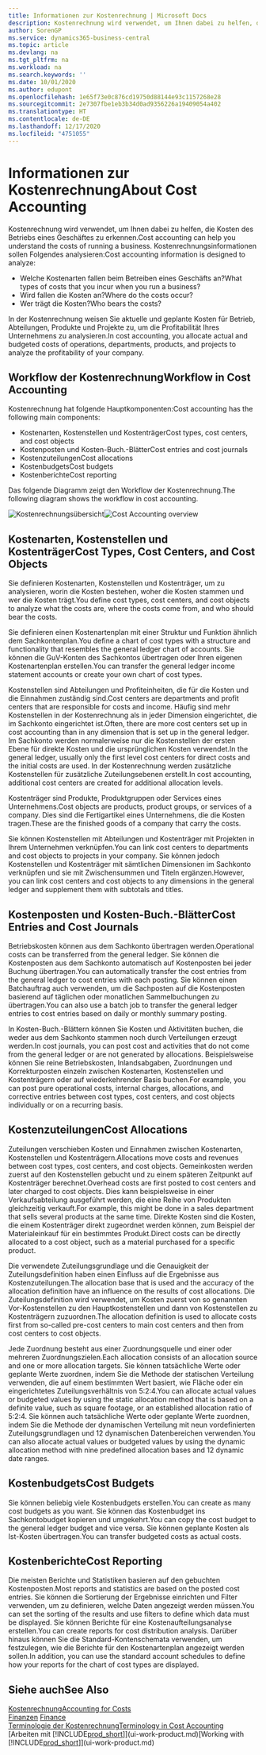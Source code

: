 ```yaml
---
title: Informationen zur Kostenrechnung | Microsoft Docs
description: Kostenrechnung wird verwendet, um Ihnen dabei zu helfen, die Kosten des Betriebs eines Geschäftes zu erkennen.
author: SorenGP
ms.service: dynamics365-business-central
ms.topic: article
ms.devlang: na
ms.tgt_pltfrm: na
ms.workload: na
ms.search.keywords: ''
ms.date: 10/01/2020
ms.author: edupont
ms.openlocfilehash: 1e65f73e0c876cd19750d88144e93c1157268e28
ms.sourcegitcommit: 2e7307fbe1eb3b34d0ad9356226a19409054a402
ms.translationtype: HT
ms.contentlocale: de-DE
ms.lasthandoff: 12/17/2020
ms.locfileid: "4751055"
---
```

# <a name="about-cost-accounting"></a><span data-ttu-id="069ba-103">Informationen zur Kostenrechnung</span><span class="sxs-lookup"><span data-stu-id="069ba-103">About Cost Accounting</span></span>
<span data-ttu-id="069ba-104">Kostenrechnung wird verwendet, um Ihnen dabei zu helfen, die Kosten des Betriebs eines Geschäftes zu erkennen.</span><span class="sxs-lookup"><span data-stu-id="069ba-104">Cost accounting can help you understand the costs of running a business.</span></span> <span data-ttu-id="069ba-105">Kostenrechnungsinformationen sollen Folgendes analysieren:</span><span class="sxs-lookup"><span data-stu-id="069ba-105">Cost accounting information is designed to analyze:</span></span>  

-   <span data-ttu-id="069ba-106">Welche Kostenarten fallen beim Betreiben eines Geschäfts an?</span><span class="sxs-lookup"><span data-stu-id="069ba-106">What types of costs that you incur when you run a business?</span></span>  
-   <span data-ttu-id="069ba-107">Wird fallen die Kosten an?</span><span class="sxs-lookup"><span data-stu-id="069ba-107">Where do the costs occur?</span></span>  
-   <span data-ttu-id="069ba-108">Wer trägt die Kosten?</span><span class="sxs-lookup"><span data-stu-id="069ba-108">Who bears the costs?</span></span>  

<span data-ttu-id="069ba-109">In der Kostenrechnung weisen Sie aktuelle und geplante Kosten für Betrieb, Abteilungen, Produkte und Projekte zu, um die Profitabilität Ihres Unternehmens zu analysieren.</span><span class="sxs-lookup"><span data-stu-id="069ba-109">In cost accounting, you allocate actual and budgeted costs of operations, departments, products, and projects to analyze the profitability of your company.</span></span>  

## <a name="workflow-in-cost-accounting"></a><span data-ttu-id="069ba-110">Workflow der Kostenrechnung</span><span class="sxs-lookup"><span data-stu-id="069ba-110">Workflow in Cost Accounting</span></span>  
<span data-ttu-id="069ba-111">Kostenrechnung hat folgende Hauptkomponenten:</span><span class="sxs-lookup"><span data-stu-id="069ba-111">Cost accounting has the following main components:</span></span>  

-   <span data-ttu-id="069ba-112">Kostenarten, Kostenstellen und Kostenträger</span><span class="sxs-lookup"><span data-stu-id="069ba-112">Cost types, cost centers, and cost objects</span></span>  
-   <span data-ttu-id="069ba-113">Kostenposten und Kosten-Buch.-Blätter</span><span class="sxs-lookup"><span data-stu-id="069ba-113">Cost entries and cost journals</span></span>  
-   <span data-ttu-id="069ba-114">Kostenzuteilungen</span><span class="sxs-lookup"><span data-stu-id="069ba-114">Cost allocations</span></span>  
-   <span data-ttu-id="069ba-115">Kostenbudgets</span><span class="sxs-lookup"><span data-stu-id="069ba-115">Cost budgets</span></span>
-   <span data-ttu-id="069ba-116">Kostenberichte</span><span class="sxs-lookup"><span data-stu-id="069ba-116">Cost reporting</span></span>  

<span data-ttu-id="069ba-117">Das folgende Diagramm zeigt den Workflow der Kostenrechnung.</span><span class="sxs-lookup"><span data-stu-id="069ba-117">The following diagram shows the workflow in cost accounting.</span></span>  

<span data-ttu-id="069ba-118">![Kostenrechnungsübersicht](media/costaccountingoverview.png "CostAccountingOverview")</span><span class="sxs-lookup"><span data-stu-id="069ba-118">![Cost Accounting overview](media/costaccountingoverview.png "CostAccountingOverview")</span></span>  

## <a name="cost-types-cost-centers-and-cost-objects"></a><span data-ttu-id="069ba-119">Kostenarten, Kostenstellen und Kostenträger</span><span class="sxs-lookup"><span data-stu-id="069ba-119">Cost Types, Cost Centers, and Cost Objects</span></span>  
<span data-ttu-id="069ba-120">Sie definieren Kostenarten, Kostenstellen und Kostenträger, um zu analysieren, worin die Kosten bestehen, woher die Kosten stammen und wer die Kosten trägt.</span><span class="sxs-lookup"><span data-stu-id="069ba-120">You define cost types, cost centers, and cost objects to analyze what the costs are, where the costs come from, and who should bear the costs.</span></span>  

<span data-ttu-id="069ba-121">Sie definieren einen Kostenartenplan mit einer Struktur und Funktion ähnlich dem Sachkontenplan.</span><span class="sxs-lookup"><span data-stu-id="069ba-121">You define a chart of cost types with a structure and functionality that resembles the general ledger chart of accounts.</span></span> <span data-ttu-id="069ba-122">Sie können die GuV-Konten des Sachkontos übertragen oder Ihren eigenen Kostenartenplan erstellen.</span><span class="sxs-lookup"><span data-stu-id="069ba-122">You can transfer the general ledger income statement accounts or create your own chart of cost types.</span></span>  

<span data-ttu-id="069ba-123">Kostenstellen sind Abteilungen und Profiteinheiten, die für die Kosten und die Einnahmen zuständig sind.</span><span class="sxs-lookup"><span data-stu-id="069ba-123">Cost centers are departments and profit centers that are responsible for costs and income.</span></span> <span data-ttu-id="069ba-124">Häufig sind mehr Kostenstellen in der Kostenrechnung als in jeder Dimension eingerichtet, die im Sachkonto eingerichtet ist.</span><span class="sxs-lookup"><span data-stu-id="069ba-124">Often, there are more cost centers set up in cost accounting than in any dimension that is set up in the general ledger.</span></span> <span data-ttu-id="069ba-125">Im Sachkonto werden normalerweise nur die Kostenstellen der ersten Ebene für direkte Kosten und die ursprünglichen Kosten verwendet.</span><span class="sxs-lookup"><span data-stu-id="069ba-125">In the general ledger, usually only the first level cost centers for direct costs and the initial costs are used.</span></span> <span data-ttu-id="069ba-126">In der Kostenrechnung werden zusätzliche Kostenstellen für zusätzliche Zuteilungsebenen erstellt.</span><span class="sxs-lookup"><span data-stu-id="069ba-126">In cost accounting, additional cost centers are created for additional allocation levels.</span></span>  

<span data-ttu-id="069ba-127">Kostenträger sind Produkte, Produktgruppen oder Services eines Unternehmens.</span><span class="sxs-lookup"><span data-stu-id="069ba-127">Cost objects are products, product groups, or services of a company.</span></span> <span data-ttu-id="069ba-128">Dies sind die Fertigartikel eines Unternehmens, die die Kosten tragen.</span><span class="sxs-lookup"><span data-stu-id="069ba-128">These are the finished goods of a company that carry the costs.</span></span>  

<span data-ttu-id="069ba-129">Sie können Kostenstellen mit Abteilungen und Kostenträger mit Projekten in Ihrem Unternehmen verknüpfen.</span><span class="sxs-lookup"><span data-stu-id="069ba-129">You can link cost centers to departments and cost objects to projects in your company.</span></span> <span data-ttu-id="069ba-130">Sie können jedoch Kostenstellen und Kostenträger mit sämtlichen Dimensionen im Sachkonto verknüpfen und sie mit Zwischensummen und Titeln ergänzen.</span><span class="sxs-lookup"><span data-stu-id="069ba-130">However, you can link cost centers and cost objects to any dimensions in the general ledger and supplement them with subtotals and titles.</span></span>  

## <a name="cost-entries-and-cost-journals"></a><span data-ttu-id="069ba-131">Kostenposten und Kosten-Buch.-Blätter</span><span class="sxs-lookup"><span data-stu-id="069ba-131">Cost Entries and Cost Journals</span></span>  
<span data-ttu-id="069ba-132">Betriebskosten können aus dem Sachkonto übertragen werden.</span><span class="sxs-lookup"><span data-stu-id="069ba-132">Operational costs can be transferred from the general ledger.</span></span> <span data-ttu-id="069ba-133">Sie können die Kostenposten aus dem Sachkonto automatisch auf Kostenposten bei jeder Buchung übertragen.</span><span class="sxs-lookup"><span data-stu-id="069ba-133">You can automatically transfer the cost entries from the general ledger to cost entries with each posting.</span></span> <span data-ttu-id="069ba-134">Sie können einen Batchauftrag auch verwenden, um die Sachposten auf die Kostenposten basierend auf täglichen oder monatlichen Sammelbuchungen zu übertragen.</span><span class="sxs-lookup"><span data-stu-id="069ba-134">You can also use a batch job to transfer the general ledger entries to cost entries based on daily or monthly summary posting.</span></span>  

<span data-ttu-id="069ba-135">In Kosten-Buch.-Blättern können Sie Kosten und Aktivitäten buchen, die weder aus dem Sachkonto stammen noch durch Verteilungen erzeugt werden.</span><span class="sxs-lookup"><span data-stu-id="069ba-135">In cost journals, you can post cost and activities that do not come from the general ledger or are not generated by allocations.</span></span> <span data-ttu-id="069ba-136">Beispielsweise können Sie reine Betriebskosten, Inlandsabgaben, Zuordnungen und Korrekturposten einzeln zwischen Kostenarten, Kostenstellen und Kostenträgern oder auf wiederkehrender Basis buchen.</span><span class="sxs-lookup"><span data-stu-id="069ba-136">For example, you can post pure operational costs, internal charges, allocations, and corrective entries between cost types, cost centers, and cost objects individually or on a recurring basis.</span></span>  

## <a name="cost-allocations"></a><span data-ttu-id="069ba-137">Kostenzuteilungen</span><span class="sxs-lookup"><span data-stu-id="069ba-137">Cost Allocations</span></span>  
<span data-ttu-id="069ba-138">Zuteilungen verschieben Kosten und Einnahmen zwischen Kostenarten, Kostenstellen und Kostenträgern.</span><span class="sxs-lookup"><span data-stu-id="069ba-138">Allocations move costs and revenues between cost types, cost centers, and cost objects.</span></span> <span data-ttu-id="069ba-139">Gemeinkosten werden zuerst auf den Kostenstellen gebucht und zu einem späteren Zeitpunkt auf Kostenträger berechnet.</span><span class="sxs-lookup"><span data-stu-id="069ba-139">Overhead costs are first posted to cost centers and later charged to cost objects.</span></span> <span data-ttu-id="069ba-140">Dies kann beispielsweise in einer Verkaufsabteilung ausgeführt werden, die eine Reihe von Produkten gleichzeitig verkauft.</span><span class="sxs-lookup"><span data-stu-id="069ba-140">For example, this might be done in a sales department that sells several products at the same time.</span></span> <span data-ttu-id="069ba-141">Direkte Kosten sind die Kosten, die einem Kostenträger direkt zugeordnet werden können, zum Beispiel der Materialeinkauf für ein bestimmtes Produkt.</span><span class="sxs-lookup"><span data-stu-id="069ba-141">Direct costs can be directly allocated to a cost object, such as a material purchased for a specific product.</span></span>  

<span data-ttu-id="069ba-142">Die verwendete Zuteilungsgrundlage und die Genauigkeit der Zuteilungsdefinition haben einen Einfluss auf die Ergebnisse aus Kostenzuteilungen.</span><span class="sxs-lookup"><span data-stu-id="069ba-142">The allocation base that is used and the accuracy of the allocation definition have an influence on the results of cost allocations.</span></span> <span data-ttu-id="069ba-143">Die Zuteilungsdefinition wird verwendet, um Kosten zuerst von so genannten Vor-Kostenstellen zu den Hauptkostenstellen und dann von Kostenstellen zu Kostenträgern zuzuordnen.</span><span class="sxs-lookup"><span data-stu-id="069ba-143">The allocation definition is used to allocate costs first from so-called pre-cost centers to main cost centers and then from cost centers to cost objects.</span></span>  

<span data-ttu-id="069ba-144">Jede Zuordnung besteht aus einer Zuordnungsquelle und einer oder mehreren Zuordnungszielen.</span><span class="sxs-lookup"><span data-stu-id="069ba-144">Each allocation consists of an allocation source and one or more allocation targets.</span></span> <span data-ttu-id="069ba-145">Sie können tatsächliche Werte oder geplante Werte zuordnen, indem Sie die Methode der statischen Verteilung verwenden, die auf einem bestimmten Wert basiert, wie Fläche oder ein eingerichtetes Zuteilungsverhältnis von 5:2:4.</span><span class="sxs-lookup"><span data-stu-id="069ba-145">You can allocate actual values or budgeted values by using the static allocation method that is based on a definite value, such as square footage, or an established allocation ratio of 5:2:4.</span></span> <span data-ttu-id="069ba-146">Sie können auch tatsächliche Werte oder geplante Werte zuordnen, indem Sie die Methode der dynamischen Verteilung mit neun vordefinierten Zuteilungsgrundlagen und 12 dynamischen Datenbereichen verwenden.</span><span class="sxs-lookup"><span data-stu-id="069ba-146">You can also allocate actual values or budgeted values by using the dynamic allocation method with nine predefined allocation bases and 12 dynamic date ranges.</span></span>  

## <a name="cost-budgets"></a><span data-ttu-id="069ba-147">Kostenbudgets</span><span class="sxs-lookup"><span data-stu-id="069ba-147">Cost Budgets</span></span>  
<span data-ttu-id="069ba-148">Sie können beliebig viele Kostenbudgets erstellen.</span><span class="sxs-lookup"><span data-stu-id="069ba-148">You can create as many cost budgets as you want.</span></span> <span data-ttu-id="069ba-149">Sie können das Kostenbudget ins Sachkontobudget kopieren und umgekehrt.</span><span class="sxs-lookup"><span data-stu-id="069ba-149">You can copy the cost budget to the general ledger budget and vice versa.</span></span> <span data-ttu-id="069ba-150">Sie können geplante Kosten als Ist-Kosten übertragen.</span><span class="sxs-lookup"><span data-stu-id="069ba-150">You can transfer budgeted costs as actual costs.</span></span>  

## <a name="cost-reporting"></a><span data-ttu-id="069ba-151">Kostenberichte</span><span class="sxs-lookup"><span data-stu-id="069ba-151">Cost Reporting</span></span>  
<span data-ttu-id="069ba-152">Die meisten Berichte und Statistiken basieren auf den gebuchten Kostenposten.</span><span class="sxs-lookup"><span data-stu-id="069ba-152">Most reports and statistics are based on the posted cost entries.</span></span> <span data-ttu-id="069ba-153">Sie können die Sortierung der Ergebnisse einrichten und Filter verwenden, um zu definieren, welche Daten angezeigt werden müssen.</span><span class="sxs-lookup"><span data-stu-id="069ba-153">You can set the sorting of the results and use filters to define which data must be displayed.</span></span> <span data-ttu-id="069ba-154">Sie können Berichte für eine Kostenaufteilungsanalyse erstellen.</span><span class="sxs-lookup"><span data-stu-id="069ba-154">You can create reports for cost distribution analysis.</span></span> <span data-ttu-id="069ba-155">Darüber hinaus können Sie die Standard-Kontenschemata verwenden, um festzulegen, wie die Berichte für den Kostenartenplan angezeigt werden sollen.</span><span class="sxs-lookup"><span data-stu-id="069ba-155">In addition, you can use the standard account schedules to define how your reports for the chart of cost types are displayed.</span></span>  

## <a name="see-also"></a><span data-ttu-id="069ba-156">Siehe auch</span><span class="sxs-lookup"><span data-stu-id="069ba-156">See Also</span></span>  
 [<span data-ttu-id="069ba-157">Kostenrechnung</span><span class="sxs-lookup"><span data-stu-id="069ba-157">Accounting for Costs</span></span>](finance-manage-cost-accounting.md)  
 <span data-ttu-id="069ba-158">[Finanzen](finance.md) </span><span class="sxs-lookup"><span data-stu-id="069ba-158">[Finance](finance.md) </span></span>  
 [<span data-ttu-id="069ba-159">Terminologie der Kostenrechnung</span><span class="sxs-lookup"><span data-stu-id="069ba-159">Terminology in Cost Accounting</span></span>](finance-terminology-in-cost-accounting.md)  
 <span data-ttu-id="069ba-160">[Arbeiten mit [!INCLUDE[prod_short](includes/prod_short.md)]](ui-work-product.md)</span><span class="sxs-lookup"><span data-stu-id="069ba-160">[Working with [!INCLUDE[prod_short](includes/prod_short.md)]](ui-work-product.md)</span></span>
